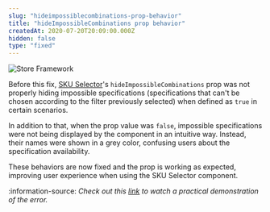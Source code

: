 ```yaml
---
slug: "hideimpossiblecombinations-prop-behavior"
title: "hideImpossibleCombinations prop behavior"
createdAt: 2020-07-20T20:09:00.000Z
hidden: false
type: "fixed"
---
```


![Store Framework](https://raw.githubusercontent.com/vtexdocs/dev-portal-content/main/images/hideimpossiblecombinations-prop-behavior-0.png)

Before this fix, [SKU Selector](https://vtex.io/docs/components/all/vtex.store-components/sku-selector/)'s `hideImpossibleCombinations` prop was not properly hiding impossible specifications (specifications that can't be chosen according to the filter previously selected) when defined as `true` in certain scenarios. 

In addition to that, when the prop value was  `false`, impossible specifications were not being displayed by the component in an intuitive way. Instead, their names were shown in a grey color, confusing users about the specification availability.

These behaviors are now fixed and the prop is working as expected, improving user experience when using the SKU Selector component. 

:information-source: *Check out this [link](https://www.loom.com/share/2f11b9f6ae6c4bcf9f23380d3f8bf9eb) to watch a practical demonstration of the error.*